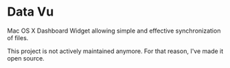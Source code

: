 # Data Vu

Mac OS X Dashboard Widget allowing simple and effective synchronization of files.

This project is not actively maintained anymore. For that reason, I've made it open source.